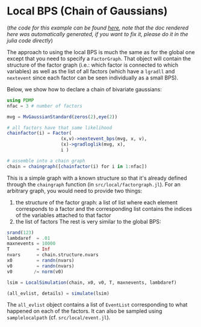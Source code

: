 # Local BPS (Chain of Gaussians)

(*the code for this example can be found [here](https://github.com/alan-turing-institute/PDMP.jl/blob/master/test/ex_lbps1.jl), note that the doc rendered here was automatically generated, if you want to fix it, please do it in the julia code directly*)

The approach to using the local BPS is much the same as for the global one
except that you need to specify a `FactorGraph`.
That object will contain the structure of the factor graph (i.e.: which factor is connected to which variables) as well as the list of all factors (which have a `lgradll` and `nextevent` since each factor can be seen individually as a small BPS).

Below, we show how to declare a chain of bivariate gaussians:

```julia
using PDMP
nfac = 3 # number of factors

mvg = MvGaussianStandard(zeros(2),eye(2))

# all factors have that same likelihood
chainfactor(i) = Factor(
                    (x,v)->nextevent_bps(mvg, x, v),
                    (x)->gradloglik(mvg, x),
                    i )

# assemble into a chain graph
chain = chaingraph([chainfactor(i) for i in 1:nfac])

```
This is a simple graph with a known structure so that it's already defined
through the `chaingraph` function (in `src/local/factorgraph.jl`). For an
arbitrary graph, you would need to provide two things:
1. the structure of the factor graph: a list of list where each element corresponds to a factor and the corresponding list contains the indices of the variables attached to that factor
2. the list of factors
The rest is very similar to the global BPS:

```julia
srand(123)
lambdaref  = .01
maxnevents = 10000
T          = Inf
nvars      = chain.structure.nvars
x0         = randn(nvars)
v0         = randn(nvars)
v0        /= norm(v0)

lsim = LocalSimulation(chain, x0, v0, T, maxnevents, lambdaref)

(all_evlist, details) = simulate(lsim)

```
The `all_evlist` object contains a list of `EventList` corresponding to what
happened on each of the factors. It can also be sampled using `samplelocalpath`
(cf. `src/local/event.jl`).
